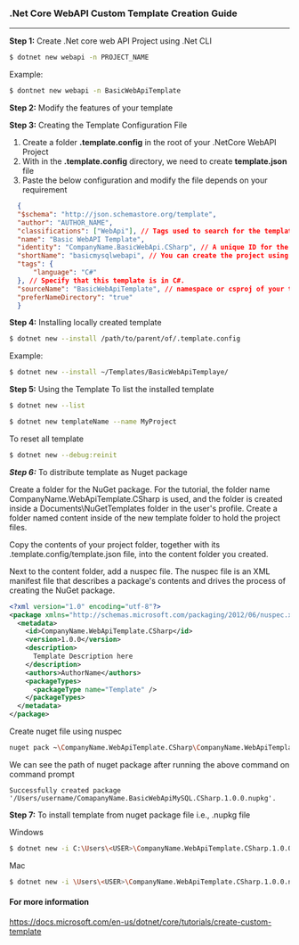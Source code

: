 ### .Net Core WebAPI Custom Template Creation Guide
---

**Step 1:** Create .Net core web API Project using .Net CLI
```sh
$ dotnet new webapi -n PROJECT_NAME 
```

Example: 
```sh
$ dontnet new webapi -n BasicWebApiTemplate

```

**Step 2:** Modify the features of your template

**Step 3:** Creating the Template Configuration File
1. Create a folder **.template.config** in the root of your .NetCore WebAPI Project
2. With in the **.template.config** directory, we need to create **template.json** file
3. Paste the below configuration and modify the file depends on your requirement

```json
  {
  "$schema": "http://json.schemastore.org/template",
  "author": "AUTHOR_NAME", 
  "classifications": ["WebApi"], // Tags used to search for the template.
  "name": "Basic WebAPI Template", 
  "identity": "CompanyName.BasicWebApi.CSharp", // A unique ID for the project template.
  "shortName": "basicmysqlwebapi", // You can create the project using this short name instead of the one above.
  "tags": {
      "language": "C#"
  }, // Specify that this template is in C#.
  "sourceName": "BasicWebApiTemplate", // namespace or csproj of your template
  "preferNameDirectory": "true"
  }
```
**Step 4:** Installing locally created template

```sh
$ dotnet new --install /path/to/parent/of/.template.config
```
Example: 
```sh
$ dotnet new --install ~/Templates/BasicWebApiTemplaye/
```
**Step 5:** Using the Template
To list the installed template
```sh
$ dotnet new --list
```

```sh
$ dotnet new templateName --name MyProject
```

To reset all template
```sh
$ dotnet new --debug:reinit
```

***Step 6:*** To distribute template as Nuget package

Create a folder for the NuGet package. For the tutorial, the folder name CompanyName.WebApiTemplate.CSharp is used, and the folder is created inside a Documents\NuGetTemplates folder in the user's profile. Create a folder named content inside of the new template folder to hold the project files.

Copy the contents of your project folder, together with its .template.config/template.json file, into the content folder you created.

Next to the content folder, add a nuspec file. The nuspec file is an XML manifest file that describes a package's contents and drives the process of creating the NuGet package.

```xml
<?xml version="1.0" encoding="utf-8"?>
<package xmlns="http://schemas.microsoft.com/packaging/2012/06/nuspec.xsd">
  <metadata>
    <id>CompanyName.WebApiTemplate.CSharp</id>
    <version>1.0.0</version>
    <description>
      Template Description here
    </description>
    <authors>AuthorName</authors>
    <packageTypes>
      <packageType name="Template" />
    </packageTypes>
  </metadata>
</package>
```

Create nuget file using nuspec
```sh
nuget pack ~\CompanyName.WebApiTemplate.CSharp\CompanyName.WebApiTemplate.CSharp.nuspec
```
We can see the path of nuget package after running the above command on command prompt
```
Successfully created package '/Users/username/ComapanyName.BasicWebApiMySQL.CSharp.1.0.0.nupkg'.
```

**Step 7:** To install template from nuget package file i.e., .nupkg file

Windows
```sh
$ dotnet new -i C:\Users\<USER>\CompanyName.WebApiTemplate.CSharp.1.0.0.nupkg
```
Mac
```sh
$ dotnet new -i \Users\<USER>\CompanyName.WebApiTemplate.CSharp.1.0.0.nupkg
```

#### For more information
https://docs.microsoft.com/en-us/dotnet/core/tutorials/create-custom-template